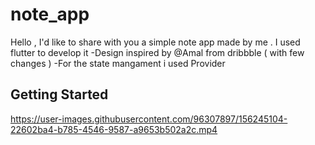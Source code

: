 # note_app

Hello ,
I'd like to share with you a simple note app made by me .
I used flutter to develop it
-Design inspired by @Amal from dribbble ( with few changes )
-For the state mangament i used Provider

## Getting Started



https://user-images.githubusercontent.com/96307897/156245104-22602ba4-b785-4546-9587-a9653b502a2c.mp4

